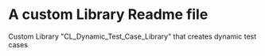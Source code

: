 # A custom Library Readme file

Custom Library "CL_Dynamic_Test_Case_Library" that creates dynamic test cases
